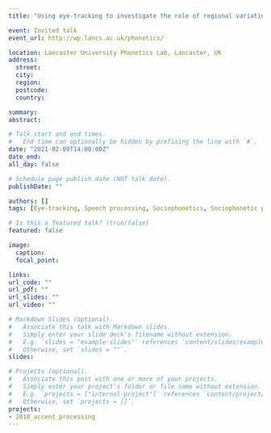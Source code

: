 ```yaml
---
title: "Using eye-tracking to investigate the role of regional variation in spoken word recognition"

event: Invited talk
event_url: http://wp.lancs.ac.uk/phonetics/

location: Lancaster University Phonetics Lab, Lancaster, UK
address: 
  street: 
  city: 
  region: 
  postcode: 
  country: 

summary:
abstract: 

# Talk start and end times.
#   End time can optionally be hidden by prefixing the line with `#`.
date: "2021-02-09T14:00:00Z"
date_end: 
all_day: false

# Schedule page publish date (NOT talk date).
publishDate: ""

authors: []
tags: [Eye-tracking, Speech processing, Sociophonetics, Sociophonetic processing, Northern English]

# Is this a featured talk? (true/false)
featured: false

image:
  caption: 
  focal_point:

links:
url_code: ""
url_pdf: ""
url_slides: ""
url_video: ""

# Markdown Slides (optional).
#   Associate this talk with Markdown slides.
#   Simply enter your slide deck's filename without extension.
#   E.g. `slides = "example-slides"` references `content/slides/example-slides.md`.
#   Otherwise, set `slides = ""`.
slides: 

# Projects (optional).
#   Associate this post with one or more of your projects.
#   Simply enter your project's folder or file name without extension.
#   E.g. `projects = ["internal-project"]` references `content/project/deep-learning/index.md`.
#   Otherwise, set `projects = []`.
projects:
- 2018_accent_processing
---
```

